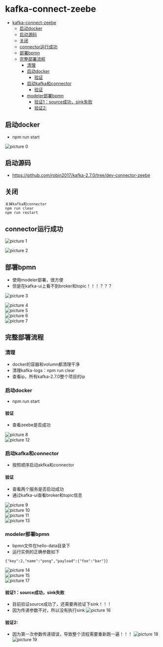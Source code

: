 # kafka-connect-zeebe

- [kafka-connect-zeebe](#kafka-connect-zeebe)
  - [启动docker](#启动docker)
  - [启动源码](#启动源码)
  - [关闭](#关闭)
  - [connector运行成功](#connector运行成功)
  - [部署bpmn](#部署bpmn)
  - [完整部署流程](#完整部署流程)
    - [清理](#清理)
    - [启动docker](#启动docker-1)
      - [验证](#验证)
    - [启动kafka和connector](#启动kafka和connector)
      - [验证](#验证-1)
    - [modeler部署bpmn](#modeler部署bpmn)
      - [验证1：source成功，sink失败](#验证1source成功sink失败)
      - [验证2:](#验证2)


## 启动docker
+ npm run start

![picture 0](../images/31139f875ba2c1817de69bc699739f7677ef361928bc540ccadd3ae58e241263.png)  



## 启动源码
+ https://github.com/robin2017/kafka-2.7.0/tree/dev-connector-zeebe


## 关闭
```
关掉kafka和connector
npm run clear
npm run restart
```

## connector运行成功

![picture 1](../images/e8573d90e12b2ff050cb55a467c6c917ab12da578c9224260f0c9a07d3fa022d.png)  

![picture 2](../images/32d7343b77b946c393ae359a6a43eba1bd27090940e622aec9981ea37495f56c.png)  


## 部署bpmn
+ 使用modeler部署，很方便
+ 但是在kafka-ui上看不到broker和topic！！！？？？

![picture 3](../images/b29ebc14df6cb76603cfe71f2d8b9660cab66d6beef9d0d93787e0250ad69052.png)  

![picture 4](../images/d0aa9a11c7c3900ffb74384234e532c517937da028a11430e6be4d6eacf40297.png)  
![picture 5](../images/cc1d8fff8717b95680c3b5ebb8111badfeb854429cf49f253cffb5abc1e2c1ab.png)  
![picture 6](../images/56ddeb47b105324069d6cb49944fcfd942ac0fd6d62e8891d4cb1905c26ed33a.png)  
![picture 7](../images/374ac506dca421fd6fa6b3f353728dc3a656f44cb392dc7c7094ecfb0ade09ba.png)  


## 完整部署流程
### 清理
+ docker的容器和volumn都清理干净
+ 清理kafka-logs：npm run clear
+ 查看ip，所有kafka-2.7.0整个项目的ip

### 启动docker
+ npm run start

#### 验证
+ 查看zeebe是否成功


![picture 8](../images/57740c616de36b6b8fac91f1e0936a7e75c4a5ad46b01b7f619eeb9da0cd81e0.png)  
![picture 12](../images/bbe62c5bbbcddf1e87c86583bba26949bd5e4c9ae3f3936b2a6e7375920487bb.png)  


### 启动kafka和connector
+ 按照顺序启动akfka和connector

#### 验证
+ 查看两个服务是否启动成功
+ 通过kafka-ui查看broker和topic信息


![picture 9](../images/9a33d3ae92c793c31ac95693fd29ed8694c32bd5a58c8b6ff1580e8f8ed5ba5a.png)  
![picture 10](../images/302619f767ec47648dd33e2c83fb264c050c9fdf28ee8c3f94ba920084c9b00d.png)  
![picture 11](../images/cb3fac9887a6bf6c1493401ae23685ddff8caadb9aa75b4cd2dbbc027e5ffb03.png)  
![picture 13](../images/f644bad3ddf6abfe2cb7127a7f806514b5f1cb80f946c9f4296f01f7205608d4.png)  


### modeler部署bpmn
+ bpmn文件在hello-data目录下
+ 运行实例的正确参数如下

```
{"key":2,"name":"pong","payload":{"foo":"bar"}}
```

![picture 14](../images/bde53303cbd688a8c1cd059bb3d6d5651ddd9f7ceaeb3c62d0cb349984e63857.png)  
![picture 15](../images/598d179653d6e808c62f6e387f24334c37f0789a40aa7e90fb695cd78a48e2ab.png)  
![picture 17](../images/f08510640377975907dddfd122577ab44258a301b508d338963fd9fde08a1158.png)  


#### 验证1：source成功，sink失败
+ 目前验证source成功了，还需要再验证下sink！！！
+ 因为传递参数不对，所以没有执行sink
![picture 16](../images/db6597fbcbfd930f098f278875ced5746c2ac28d78f490366bd5d36303c1a102.png)  

#### 验证2:
+ 因为第一次参数传递错误，导致整个流程需要重新跑一遍！！！
![picture 18](../images/c21e9740c7b7dce0a032bd04fa2b51076adaed82bfa42da34ff5676cde2fd3cb.png)  
![picture 19](../images/66916e9d0e96c2b51c17658ed18d21cc6caa6f817c70bc53e7773e0c9bb2989d.png)  

